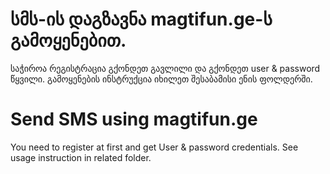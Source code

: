 # სმს-ის დაგზავნა magtifun.ge-ს გამოყენებით. 
საჭიროა რეგისტრაცია გქონდეთ გავლილი და გქონდეთ user & password წყვილი. გამოყენების ინსტრუქცია იხილეთ შესაბამისი ენის ფოლდერში.


# Send SMS using magtifun.ge
You need to register at first and get User & password credentials. See usage instruction in related folder.

